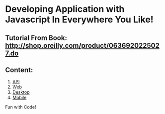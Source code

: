 # Developing Application with Javascript In Everywhere You Like!

## Tutorial From Book: http://shop.oreilly.com/product/0636920225027.do

## Content:

1. [API](https://github.com/javascripteverywhere/api.git)
2. [Web](https://github.com/javascripteverywhere/web.git)
3. [Desktop](https://github.com/javascripteverywhere/desktop.git)
4. [Mobile](https://github.com/javascripteverywhere/mobile.git)

Fun with Code!